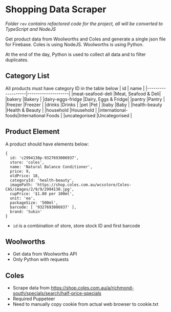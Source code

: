 # Shopping Data Scraper

*Folder `rev` contains refactored code for the project, all will be converted to TypeScript and NodeJS* 

Get product data from Woolworths and Coles and generate a single json file for Firebase.
Coles is using NodeJS.
Woolworths is using Python.

At the end of the day, Python is used to collect all data and to filter duplicates.

## Category List
All products must have category ID in the table below
|       id          |        name        |
|-------------------|--------------------|
|meat-seafood-deli  |Meat, Seafood & Deli|
|bakery             |Bakery              |
|dairy-eggs-fridge  |Dairy, Eggs & Fridge|
|pantry             |Pantry              |
|freezer            |Freezer             |
|drinks             |Drinks              |
|pet                |Pet                 |
|baby               |Baby                |
|health-beauty      |Health & Beauty     |
|household          |Household           |
|international-foods|International Foods |
|uncategorised      |Uncategorised       |

## Product Element
A product should have elements below:
```
{
  id: 'c2994130p-9327693006937',
  store: 'coles',
  name: 'Natural Balance Conditioner',
  price: 9,
  oldPrice: 18,
  categoryId: 'health-beauty',
  imagePath: 'https://shop.coles.com.au/wcsstore/Coles-CAS/images/2/9/9/2994130.jpg',
  cupPrice: '$1.80 per 100ml',
  unit: 'ea',
  packageSize: '500ml',
  barcode: [ '9327693006937' ],
  brand: 'Sukin'
}
```
* `id` is a combination of store, store stock ID and first barcode


## Woolworths
* Get data from Woolworths API
* Only Python with requests

## Coles
* Scrape data from https://shop.coles.com.au/a/richmond-south/specials/search/half-price-specials
* Required Puppeteer
* Need to manually copy cookie from actual web browser to cookie.txt
